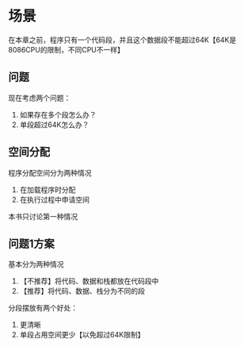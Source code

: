 
# 场景
在本章之前，程序只有一个代码段，并且这个数据段不能超过64K【64K是8086CPU的限制，不同CPU不一样】

## 问题
现在考虑两个问题：
1. 如果存在多个段怎么办？
2. 单段超过64K怎么办？

## 空间分配
程序分配空间分为两种情况
1. 在加载程序时分配
2. 在执行过程中申请空间

本书只讨论第一种情况

## 问题1方案
基本分为两种情况
1. 【不推荐】将代码、数据和栈都放在代码段中
2. 【推荐】将代码、数据、栈分为不同的段

分段摆放有两个好处：
1. 更清晰
2. 单段占用空间更少【以免超过64K限制】
